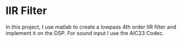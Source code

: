 # IIR Filter
In this project, I use matlab to create a lowpass 4th order IIR filter and implement it on the DSP. For sound input I use the AIC23 Codec.